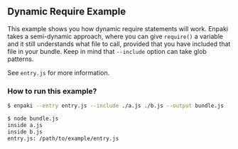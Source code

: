 ## Dynamic Require Example
This example shows you how dynamic require statements will work. Enpaki takes a semi-dynamic approach, where you can give `require()` a variable and it still understands what file to call, provided that you have included that file in your bundle. Keep in mind that `--include` option can take glob patterns.

See `entry.js` for more information.

### How to run this example?

```bash
$ enpaki --entry entry.js --include ./a.js ./b.js --output bundle.js
```

```bash
$ node bundle.js
inside a.js
inside b.js
entry.js: /path/to/example/entry.js
```